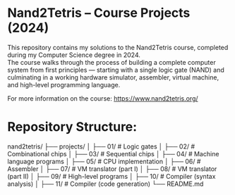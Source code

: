 # Nand2Tetris – Course Projects (2024)

This repository contains my solutions to the Nand2Tetris course, completed during my Computer Science degree in 2024.  
The course walks through the process of building a complete computer system from first principles — starting with a single logic gate (NAND) and culminating in a working hardware simulator, assembler, virtual machine, and high-level programming language.

For more information on the course:
https://www.nand2tetris.org/

# Repository Structure:

nand2tetris/
├── projects/
│   ├── 01/   # Logic gates
│   ├── 02/   # Combinational chips
│   ├── 03/   # Sequential chips
│   ├── 04/   # Machine language programs
│   ├── 05/   # CPU implementation
│   ├── 06/   # Assembler
│   ├── 07/   # VM translator (part I)
│   ├── 08/   # VM translator (part II)
│   ├── 09/   # High-level programs
│   ├── 10/   # Compiler (syntax analysis)
│   ├── 11/   # Compiler (code generation)
└── README.md
